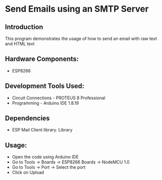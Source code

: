 # Send Emails using an SMTP Server

## Introduction
This program demonstrates the usage of how to send an email with raw text and HTML text

## Hardware Components:
- ESP8266

## Development Tools Used:
- Circuit Connections - PROTEUS 8 Professional
- Programming - Arduino IDE 1.8.19

## Dependencies
- ESP Mail Client library. Library

## Usage:
- Open the code using Arduino IDE
- Go to Tools -> Boards -> ESP8266 Boards -> NodeMCU 1.0
- Go to Tools -> Port -> Select the port
- Click on Upload
